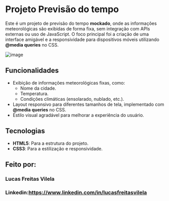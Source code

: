 # Projeto Previsão do tempo

Este é um projeto de previsão do tempo **mockado**, onde as informações meteorológicas são exibidas de forma fixa, sem integração com APIs externas ou uso de JavaScript. O foco principal foi a criação de uma interface amigável e a responsividade para dispositivos móveis utilizando **@media queries** no CSS.


![image](https://github.com/user-attachments/assets/2a4e6685-699a-42b4-93ed-90f7ed4c441c)



## Funcionalidades

- Exibição de informações meteorológicas fixas, como:
  - Nome da cidade.
  - Temperatura.
  - Condições climáticas (ensolarado, nublado, etc.).
- Layout responsivo para diferentes tamanhos de tela, implementado com **@media queries** no CSS.
- Estilo visual agradável para melhorar a experiência do usuário.

## Tecnologias 

- **HTML5**: Para a estrutura do projeto.
- **CSS3**: Para a estilização e responsividade.

## Feito por:

### Lucas Freitas Vilela

### Linkedin:https://www.linkedin.com/in/lucasfreitasvilela
